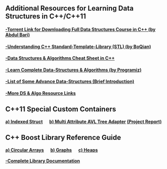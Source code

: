## Additional Resources for Learning Data Structures in C++/C++11
#### [-Torrent Link for Downloading Full Data Structures Course in C++ (by Abdul Bari)](https://github.com/HypertextAssassin0273/Data_Structures_in_Cpp/blob/main/Mastering_Data_Structures_and_Algorithms_using_C_and_C++.torrent?raw=true)
#### [-Understanding C++ Standard-Template-Library (STL) (by BoQian)](https://youtube.com/playlist?list=PLA0_W94naaYmk0uFVkUnXv0SiMIP5Jjlb)
#### [-Data Structures & Algorithms Cheat Sheet in C++](https://github.com/gibsjose/cpp-cheat-sheet/blob/master/Data%20Structures%20and%20Algorithms.md)
#### [-Learn Complete Data-Structures & Algorithms (by Programiz)](https://www.programiz.com/dsa)
#### [-List of Some Advance Data-Structures (Brief Introduction)](https://www.geeksforgeeks.org/advanced-data-structures/)
#### [-More DS & Algo Resource Links](https://github.com/Developer-Y/cs-video-courses#data-structures-and-algorithms)

<h2>C++11 Special Custom Containers</h2>
<p1>
  <b>
    <a href="/MY_DS_LIBRARY/Special_Structures/Indexed_Struct.hpp">a) Indexed Struct</a> &emsp;
    <a href="/MY_DS_LIBRARY/Special_Structures/Multi_Attribute_AVL_Tree_Adapter.hpp">b) Multi Attribute AVL Tree Adapter</a>
    <a href="MY_DS_LIBRARY/Special_Structures/Documentation_Files/Project%20Report.pdf">(Project Report)</a>
  <b/>
</p1>
<h2>C++ Boost Library Reference Guide</h2>
<p1>
  <b>
    <a href="https://www.boost.org/doc/libs/1_76_0/doc/html/circular_buffer.html">a) Circular Arrays</a> &emsp;
    <a href="https://www.boost.org/doc/libs/1_76_0/libs/graph/doc/index.html">b) Graphs</a> &emsp;
    <a href="https://www.boost.org/doc/libs/1_76_0/doc/html/heap.html">c) Heaps</a>
    <br><br>
    <a href="https://www.boost.org/doc/libs/1_76_0/">-Complete Library Documentation</a>
  <b/>
</p1>
